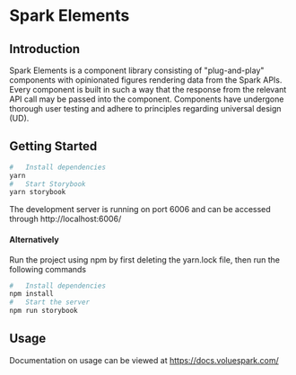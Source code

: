 # Spark Elements

## Introduction

Spark Elements is a component library consisting of "plug-and-play" components with opinionated figures rendering data from the Spark APIs. Every component is built in such a way that the response from the relevant API call may be passed into the component. Components have undergone thorough user testing and adhere to principles regarding universal design (UD).

## Getting Started

```bash
#   Install dependencies
yarn
#   Start Storybook
yarn storybook
```

The development server is running on port 6006 and can be accessed through http://localhost:6006/

#### Alternatively

Run the project using npm by first deleting the yarn.lock file, then run the following commands

```bash
#   Install dependencies
npm install
#   Start the server
npm run storybook
```

## Usage

Documentation on usage can be viewed at https://docs.voluespark.com/
